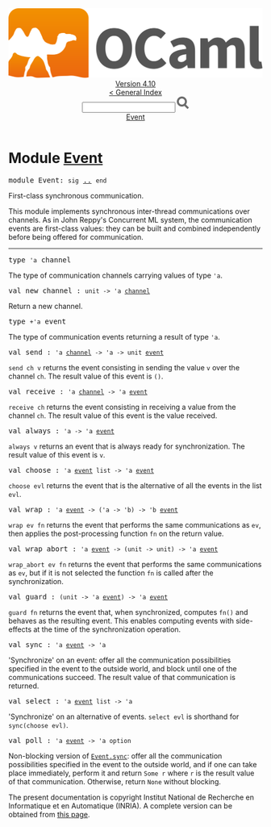 <!-- ((! set title API !)) ((! set documentation !)) ((! set api !)) ((! set nobreadcrumb !)) -->
<div class="api"><header><nav class="toc brand"><a class="brand" href="https://ocaml.org/"><img src="colour-logo-gray.svg" class="svg" alt="OCaml"></a></nav><nav class="toc"><div class="toc_version"><a href="/docs" id="version-select">Version 4.10</a></div><a href="index.html">&lt; General Index</a><div class="api_search"><input type="text" name="apisearch" id="api_search" oninput="mySearch(false);" onkeypress="this.oninput();" onclick="this.oninput();" onpaste="this.oninput();">
<img src="search_icon.svg" alt="Search" class="svg" onclick="mySearch(false)"></div>
<div id="search_results"></div><div class="toc_title"><a href="#top">Event</a></div><ul></ul></nav></header>

<h1>Module <a href="type_Event.html">Event</a></h1>

<pre><span id="MODULEEvent"><span class="keyword">module</span> Event</span>: <code class="code"><span class="keyword">sig</span></code> <a href="Event.html">..</a> <code class="code"><span class="keyword">end</span></code></pre><div class="info module top">
<div class="info-desc">
<p>First-class synchronous communication.</p>

<p>This module implements synchronous inter-thread communications over
   channels. As in John Reppy's Concurrent ML system, the communication
   events are first-class values: they can be built and combined
   independently before being offered for communication.</p>
</div>
</div>
<hr width="100%">

<pre><span id="TYPEchannel"><span class="keyword">type</span> <code class="type">'a</code> channel</span> </pre>
<div class="info ">
<div class="info-desc">
<p>The type of communication channels carrying values of type <code class="code"><span class="keywordsign">'</span>a</code>.</p>
</div>
</div>


<pre><span id="VALnew_channel"><span class="keyword">val</span> new_channel</span> : <code class="type">unit -&gt; 'a <a href="Event.html#TYPEchannel">channel</a></code></pre><div class="info ">
<div class="info-desc">
<p>Return a new channel.</p>
</div>
</div>

<pre><span id="TYPEevent"><span class="keyword">type</span> <code class="type">+'a</code> event</span> </pre>
<div class="info ">
<div class="info-desc">
<p>The type of communication events returning a result of type <code class="code"><span class="keywordsign">'</span>a</code>.</p>
</div>
</div>


<pre><span id="VALsend"><span class="keyword">val</span> send</span> : <code class="type">'a <a href="Event.html#TYPEchannel">channel</a> -&gt; 'a -&gt; unit <a href="Event.html#TYPEevent">event</a></code></pre><div class="info ">
<div class="info-desc">
<p><code class="code">send&nbsp;ch&nbsp;v</code> returns the event consisting in sending the value <code class="code">v</code>
   over the channel <code class="code">ch</code>. The result value of this event is <code class="code">()</code>.</p>
</div>
</div>

<pre><span id="VALreceive"><span class="keyword">val</span> receive</span> : <code class="type">'a <a href="Event.html#TYPEchannel">channel</a> -&gt; 'a <a href="Event.html#TYPEevent">event</a></code></pre><div class="info ">
<div class="info-desc">
<p><code class="code">receive&nbsp;ch</code> returns the event consisting in receiving a value
   from the channel <code class="code">ch</code>. The result value of this event is the
   value received.</p>
</div>
</div>

<pre><span id="VALalways"><span class="keyword">val</span> always</span> : <code class="type">'a -&gt; 'a <a href="Event.html#TYPEevent">event</a></code></pre><div class="info ">
<div class="info-desc">
<p><code class="code">always&nbsp;v</code> returns an event that is always ready for
   synchronization.  The result value of this event is <code class="code">v</code>.</p>
</div>
</div>

<pre><span id="VALchoose"><span class="keyword">val</span> choose</span> : <code class="type">'a <a href="Event.html#TYPEevent">event</a> list -&gt; 'a <a href="Event.html#TYPEevent">event</a></code></pre><div class="info ">
<div class="info-desc">
<p><code class="code">choose&nbsp;evl</code> returns the event that is the alternative of
   all the events in the list <code class="code">evl</code>.</p>
</div>
</div>

<pre><span id="VALwrap"><span class="keyword">val</span> wrap</span> : <code class="type">'a <a href="Event.html#TYPEevent">event</a> -&gt; ('a -&gt; 'b) -&gt; 'b <a href="Event.html#TYPEevent">event</a></code></pre><div class="info ">
<div class="info-desc">
<p><code class="code">wrap&nbsp;ev&nbsp;fn</code> returns the event that performs the same communications
   as <code class="code">ev</code>, then applies the post-processing function <code class="code">fn</code>
   on the return value.</p>
</div>
</div>

<pre><span id="VALwrap_abort"><span class="keyword">val</span> wrap_abort</span> : <code class="type">'a <a href="Event.html#TYPEevent">event</a> -&gt; (unit -&gt; unit) -&gt; 'a <a href="Event.html#TYPEevent">event</a></code></pre><div class="info ">
<div class="info-desc">
<p><code class="code">wrap_abort&nbsp;ev&nbsp;fn</code> returns the event that performs
   the same communications as <code class="code">ev</code>, but if it is not selected
   the function <code class="code">fn</code> is called after the synchronization.</p>
</div>
</div>

<pre><span id="VALguard"><span class="keyword">val</span> guard</span> : <code class="type">(unit -&gt; 'a <a href="Event.html#TYPEevent">event</a>) -&gt; 'a <a href="Event.html#TYPEevent">event</a></code></pre><div class="info ">
<div class="info-desc">
<p><code class="code">guard&nbsp;fn</code> returns the event that, when synchronized, computes
   <code class="code">fn()</code> and behaves as the resulting event. This enables
   computing events with side-effects at the time of the synchronization
   operation.</p>
</div>
</div>

<pre><span id="VALsync"><span class="keyword">val</span> sync</span> : <code class="type">'a <a href="Event.html#TYPEevent">event</a> -&gt; 'a</code></pre><div class="info ">
<div class="info-desc">
<p>'Synchronize' on an event: offer all the communication
   possibilities specified in the event to the outside world,
   and block until one of the communications succeed. The result
   value of that communication is returned.</p>
</div>
</div>

<pre><span id="VALselect"><span class="keyword">val</span> select</span> : <code class="type">'a <a href="Event.html#TYPEevent">event</a> list -&gt; 'a</code></pre><div class="info ">
<div class="info-desc">
<p>'Synchronize' on an alternative of events.
   <code class="code">select&nbsp;evl</code> is shorthand for <code class="code">sync(choose&nbsp;evl)</code>.</p>
</div>
</div>

<pre><span id="VALpoll"><span class="keyword">val</span> poll</span> : <code class="type">'a <a href="Event.html#TYPEevent">event</a> -&gt; 'a option</code></pre><div class="info ">
<div class="info-desc">
<p>Non-blocking version of <a href="Event.html#VALsync"><code class="code"><span class="constructor">Event</span>.sync</code></a>: offer all the communication
   possibilities specified in the event to the outside world,
   and if one can take place immediately, perform it and return
   <code class="code"><span class="constructor">Some</span>&nbsp;r</code> where <code class="code">r</code> is the result value of that communication.
   Otherwise, return <code class="code"><span class="constructor">None</span></code> without blocking.</p>
</div>
</div>

<div class="copyright">The present documentation is copyright Institut National de Recherche en Informatique et en Automatique (INRIA). A complete version can be obtained from <a href="http://caml.inria.fr/pub/docs/manual-ocaml/">this page</a>.</div></div>